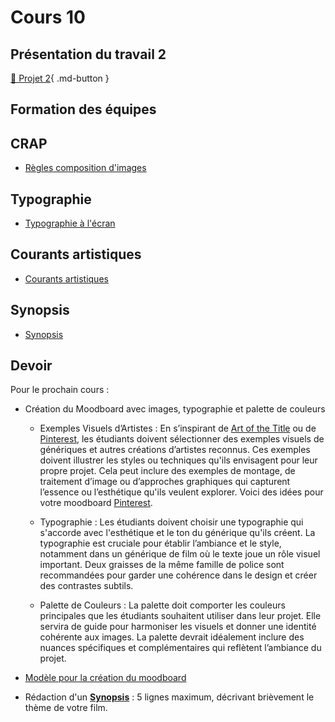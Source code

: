 # Cours 10



## Présentation du travail 2
  [📁 Projet 2](./projets/projet02.md){ .md-button }   <br>

## Formation des équipes


## CRAP
* [Règles composition d'images](https://cmontmorency365-my.sharepoint.com/:p:/g/personal/flpilote_cmontmorency_qc_ca/EaXDO17xGqVPmf_gAqTsmhABbvSnAlNnr8OZR8UK1Ayirg?e=5HYJ6B) 


## Typographie
* [Typographie à l'écran](https://cmontmorency365-my.sharepoint.com/:p:/g/personal/flpilote_cmontmorency_qc_ca/EdiVzwl-4CVPqGD9EM5Xe5IBgpcSI58BI6Dj8Vybwal3sg?e=owYvBA) 


## Courants artistiques
* [Courants artistiques](https://cmontmorency365-my.sharepoint.com/:p:/r/personal/flpilote_cmontmorency_qc_ca/Documents/01_cours/01_college/cours_illustration/cours_02_creation_moodboard/04_courant_design/courant_design_vecteur.pptx?d=wd9c991b764b5430ab6f451fd0e199fdb&csf=1&web=1&e=OAXRhi)

## Synopsis
* [Synopsis](https://cmontmorency365-my.sharepoint.com/:p:/g/personal/flpilote_cmontmorency_qc_ca/EZVIYRt62_5ItWVUsDlonGUBgBfSLdBljZ9ZJj4dcbPZ_g?e=03AxC4)





## Devoir 
Pour le prochain cours : 
* Création du Moodboard avec images, typographie et palette de couleurs
  * Exemples Visuels d’Artistes : En s’inspirant de [Art of the Title](http://www.artofthetitle.com) ou de [Pinterest](https://ca.pinterest.com/), les étudiants doivent sélectionner des exemples visuels de génériques et autres créations d’artistes reconnus. Ces exemples doivent illustrer les styles ou techniques qu'ils envisagent pour leur propre projet. Cela peut inclure des exemples de montage, de traitement d’image ou d’approches graphiques qui capturent l’essence ou l’esthétique qu'ils veulent explorer. Voici des idées pour votre moodboard [Pinterest](https://pin.it/72P9mgeuc).

  * Typographie : Les étudiants doivent choisir une typographie qui s'accorde avec l'esthétique et le ton du générique qu'ils créent. La typographie est cruciale pour établir l’ambiance et le style, notamment dans un générique de film où le texte joue un rôle visuel important. Deux graisses de la même famille de police sont recommandées pour garder une cohérence dans le design et créer des contrastes subtils.

  * Palette de Couleurs : La palette doit comporter les couleurs principales que les étudiants souhaitent utiliser dans leur projet. Elle servira de guide pour harmoniser les visuels et donner une identité cohérente aux images. La palette devrait idéalement inclure des nuances spécifiques et complémentaires qui reflètent l’ambiance du projet.

* [Modèle pour la création du moodboard](https://cmontmorency365-my.sharepoint.com/:f:/g/personal/flpilote_cmontmorency_qc_ca/EgMWAkBvYPJKspzsmGFOrqABPDKZHLCARN5Qdml6RytL8Q?e=MHXmhL)

* Rédaction d'un **[Synopsis](https://cmontmorency365-my.sharepoint.com/:p:/g/personal/flpilote_cmontmorency_qc_ca/EZVIYRt62_5ItWVUsDlonGUBgBfSLdBljZ9ZJj4dcbPZ_g?e=03AxC4)** : 5 lignes maximum, décrivant brièvement le thème de votre film.


